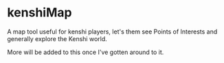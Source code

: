# kenshiMap
A map tool useful for kenshi players, let's them see Points of Interests and generally explore the Kenshi world.

More will be added to this once I've gotten around to it.
